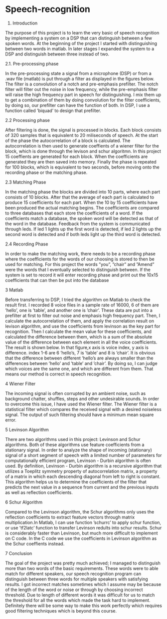 # Speech-recognition



1. Introduction

The purpose of this project is to learn the very basic of speech recognition by implementing a system on a DSP that can distinguish between a few spoken words. At the beginning
of the project I started with distinguishing between two words in matlab. In later stages
I expanded the system to a DSP and distinguish between three instead of two.

2.1. Pre-processing phase

In the pre-processing state a signal from a microphone (DSP) or from a .wav file (matlab)
is put through a filter as displayed in the figures below.
The filter is a convolution of a notch and pre-emphasis prefilter. The notch filter will filter
out the noise in low frequency, while the pre-emphasis filter will raise the high frequency
part in speech for distinguishing. I mix them up to get a combination of them by doing
convolution for the filter coefficients, by doing so, our prefilter can have the function of
both. In DSP, I use a function called ’biquad’ to design that prefilter.

2.2 Processing phase

After filtering is done, the signal is processed in blocks. Each block consists of 320 samples
that is equivalent to 20 miliseconds of speech. At the start of the phase the autocorrelation
of a block is calculated. The autocorrelation is then used to generate coeffients of a wiener
filter for the block, which is done through the levison and schur algoritmn. In this project
15 coeffients are generated for each block. When the coefficients are generated they are then
saved into memory. Finally the phase is repeated for 100 blocks, which is equivalent to two
seconds, before moving onto the recording phase or the matching phase.

2.3 Matching Phase

In the matching phase the blocks are divided into 10 parts, where each part consists of 10
blocks. After that the average of each part is calculated to produce 15 coefficients for each
part. When the 10 by 15 coefficients have been produced the actual matching begins. The
coefficients are compared to three databases that each store the coefficients of a word. If the
coefficients match a database, the spoken word will be detected as that of the word in the
database. Feedback from the system is communicated through leds. If led 1 lights up the
first word is detected, if led 2 lights up the second word is detected and if both leds light up
the third word is detected.

2.4 Recording Phase

In order to make the matching work, there needs to be a recording phase where the coefficients
for the words of our choosing is stored to then be used for matching. For this project the
words ”you”, ”chair” and ”Amend” were the words that I eventually selected to distinguish
between. If the system is set to record it will enter recording phase and print out the 10x15
coefficients that can then be put into the database

3 Matlab

Before transferring to DSP, I tried the algorithm on Matlab to check the result first. I
recorded 8 voice files in a sample rate of 16000, 6 of them are ’hello’, one is ’table’, and
another one is ’chair’. These data are put into a prefilter at first to filter out noise and
emphasis high frequency part. Then, I calculate the autocorrelation of them, and apply
the correlation result on levison algorithm, and use the coefficients from levinson as the key
part for recognition. Then I calculate the mean value for these coefficients, and calculated
the difference between them, which is a sum of the absolute value of the difference between
each element in all the voice coefficients. The result is shown below. In that figure,x axis
is voice index, y axis is difference. index 1-6 are 6 ’hello’s, 7 is ’table’ and 8 is ’chair’. It is
obvious that the difference between different ’hello’s are always smaller than the differences
between ’hello’ and ’table’ and ’chair’. By doing so, I can judge which voices are the
same one, and which are different from them. That means our method is correct in speech
recognition.

4 Wiener Filter

The incoming signal is often corrupted by an ambient noise, such as background chatter,
shuffles, steps and other undesirable sounds. In order to overcome this issue, I have used
the Wiener filter. The Wiener filter is a statistical filter which compares the received signal
with a desired noiseless signal. The output of such filtering should have a minimum mean
square error.

5 Levinson Algorithm

There are two algorithms used in this project: Levinson and Schur algorithms. Both of
these algorithms use feature coefficients from a stationary signal. In order to analyze the
shape of incoming (stationary) signal of a short segment of speech with a limited number
of parameters for computationally efficient program, Levinson - Durbin algorithm is often
used. By definition, Levinson - Durbin algorithm is a recursive algorithm that utilizes a
Toeplitz symmetry property of autocorrelation matrix, a property of a matrix in which each
descending diagonal from left to right is constant. This algorithm helps us to determine
the coefficients of the filter that predicts the next value in a sequence from current and the
previous inputs as well as reflection coefficients.

6 Schur Algorithm

Compared to the Levinson algorithm, the Schur algorithms only uses the reflection coefficients to extract feature vectors through matrix multiplication.In Matlab, I can use function
’schurrc’ to apply schur function, or use ’tf2latc’ function to transfer Levinson redults into
schur results. Schur is considerably faster than Levinson, but much more difficult to implement on C code. In the C code we use the coefficients in Levinson algorithm as the Schur
coeffients instead.

7 Conclusion

The goal of the project was pretty much achieved; I managed to distinguish more than two
words of the basic requirements. These words were to able match for different speakers, our
speech recognition program can distinguish between three words for multiple speakers with
satisfying results. I got incorrect matches sometimes which I assume may be because of
the length of the word or noise or through by choosing incorrect threshold. Due to length
of different words it was difficult for us to match the threshold for all the words which made
the task hard to implement. Definitely there will be some way to make this work perfectly
which requires good filtering techniques which is beyond this course.

